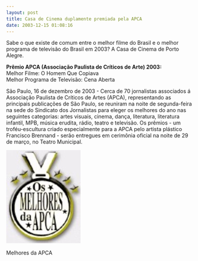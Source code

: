 ```yaml
---
layout: post
title: Casa de Cinema duplamente premiada pela APCA
date: 2003-12-15 01:08:16
---
```

Sabe o que existe de comum entre o melhor filme do Brasil e o melhor programa de televisão do Brasil em 2003? A Casa de Cinema de Porto Alegre.

**Prêmio APCA (Associação Paulista de Críticos de Arte) 2003:**\
Melhor Filme: O Homem Que Copiava\
Melhor Programa de Televisão: Cena Aberta

São Paulo, 16 de dezembro de 2003 - Cerca de 70 jornalistas associados á Associação Paulista de Críticos de Artes (APCA), representando as principais publicações de São Paulo, se reuniram na noite de segunda-feira na sede do Sindicato dos Jornalistas para eleger os melhores do ano nas seguintes categorias: artes visuais, cinema, dança, literatura, literatura infantil, MPB, música erudita, rádio, teatro e televisão. Os prêmios - um troféu-escultura criado especialmente para a APCA pelo artista plástico Francisco Brennand - serão entregues em cerimônia oficial na noite de 29 de março, no Teatro Municipal.

![](/uploads/melhores-apca.jpg)

Melhores da APCA
